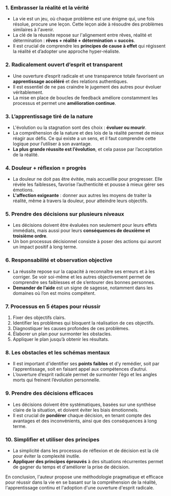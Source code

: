 ### 1. **Embrasser la réalité et la vérité**

- La vie est un jeu, où chaque problème est une énigme qui, une fois résolue, procure une leçon. Cette leçon aide à résoudre des problèmes similaires à l'avenir.
- La clé de la réussite repose sur l'alignement entre rêves, réalité et détermination : **rêves + réalité + détermination = succès**.
- Il est crucial de comprendre les **principes de cause à effet** qui régissent la réalité et d’adopter une approche hyper-réaliste.

### 2. **Radicalement ouvert d’esprit et transparent**

- Une ouverture d’esprit radicale et une transparence totale favorisent un **apprentissage accéléré** et des relations authentiques.
- Il est essentiel de ne pas craindre le jugement des autres pour évoluer véritablement.
- La mise en place de boucles de feedback améliore constamment les processus et permet une **amélioration continue**.

### 3. **L’apprentissage tiré de la nature**

- L'évolution ou la stagnation sont des choix : **évoluer ou mourir**.
- La compréhension de la nature et des lois de la réalité permet de mieux réagir aux défis. Ce qui existe a un sens, et il faut comprendre cette logique pour l’utiliser à son avantage.
- **La plus grande réussite est l’évolution**, et cela passe par l’acceptation de la réalité.

### 4. **Douleur + réflexion = progrès**

- La douleur ne doit pas être évitée, mais accueillie pour progresser. Elle révèle les faiblesses, favorise l’authenticité et pousse à mieux gérer ses émotions.
- **L'affection exigeante** : donner aux autres les moyens de traiter la réalité, même à travers la douleur, pour atteindre leurs objectifs.

### 5. **Prendre des décisions sur plusieurs niveaux**

- Les décisions doivent être évaluées non seulement pour leurs effets immédiats, mais aussi pour leurs **conséquences de deuxième et troisième ordre**.
- Un bon processus décisionnel consiste à poser des actions qui auront un impact positif à long terme.

### 6. **Responsabilité et observation objective**

- La réussite repose sur la capacité à reconnaître ses erreurs et à les corriger. Se voir soi-même et les autres objectivement permet de comprendre ses faiblesses et de s’entourer des bonnes personnes.
- **Demander de l’aide** est un signe de sagesse, notamment dans les domaines où l’on est moins compétent.

### 7. **Processus en 5 étapes pour réussir**

1. Fixer des objectifs clairs.
2. Identifier les problèmes qui bloquent la réalisation de ces objectifs.
3. Diagnostiquer les causes profondes de ces problèmes.
4. Élaborer un plan pour surmonter les obstacles.
5. Appliquer le plan jusqu’à obtenir les résultats.

### 8. **Les obstacles et les schémas mentaux**

- Il est important d'identifier ses **points faibles** et d’y remédier, soit par l’apprentissage, soit en faisant appel aux compétences d’autrui.
- L’ouverture d’esprit radicale permet de surmonter l’égo et les angles morts qui freinent l’évolution personnelle.

### 9. **Prendre des décisions efficaces**

- Les décisions doivent être systématiques, basées sur une synthèse claire de la situation, et doivent éviter les biais émotionnels.
- Il est crucial de **pondérer** chaque décision, en tenant compte des avantages et des inconvénients, ainsi que des conséquences à long terme.

### 10. **Simplifier et utiliser des principes**

- La simplicité dans les processus de réflexion et de décision est la clé pour éviter la complexité inutile.
- **Appliquer des principes éprouvés** à des situations récurrentes permet de gagner du temps et d'améliorer la prise de décision.

En conclusion, l'auteur propose une méthodologie pragmatique et efficace pour réussir dans la vie en se basant sur la compréhension de la réalité, l'apprentissage continu et l'adoption d'une ouverture d'esprit radicale.